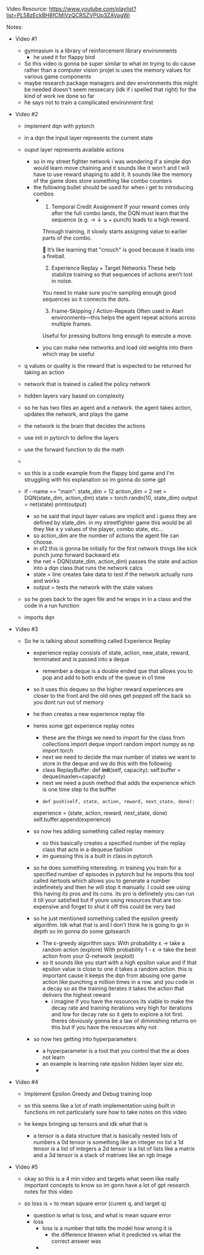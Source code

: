 Video Resource: https://www.youtube.com/playlist?list=PL58zEckBH8fCMIVzQCRSZVPUp3ZAVagWi 

Notes: 
- Video #1 
    - gymnasium is a library of reinforcement library environments
        - he used it for flappy bird
    - So this video is gonna be super similar to what im trying to do cause rather than a computer vision projet is uses the memory values for various game components 
    - maybe research package managers and dev environments this might be needed doesn't seem nessecary (idk if i spelled that right) for the kind of work ive done so far
    - he says not to train a complicated environment first 

- Video #2
    - implement dqn with pytorch
    - in a dqn the input layer represents the current state
    - ouput layer represents available actions
        - so in my street fighter network i was wondering if a simple dqn would learn move chaining and it sounds like it won't and I will have to use reward shaping to add it. It sounds like the memory of the game does store something like combo counters
        - the following bullet should be used for when i get to introducing combos 
            - 1. Temporal Credit Assignment
                If your reward comes only after the full combo lands, the DQN must learn that the sequence (e.g. → ↓ ↘ + punch) leads to a high reward.

                Through training, it slowly starts assigning value to earlier parts of the combo.

                🧠 It’s like learning that "crouch" is good because it leads into a fireball.

                2. Experience Replay + Target Networks
                These help stabilize training so that sequences of actions aren’t lost in noise.

                You need to make sure you’re sampling enough good sequences so it connects the dots.

                3. Frame-Skipping / Action-Repeats
                Often used in Atari environments—this helps the agent repeat actions across multiple frames.

                Useful for pressing buttons long enough to execute a move.
            - you can make new networks and load old weights into them which may be useful
    
    - q values or quality is the reward that is expected to be returned for taking an action
    - network that is trained is called the policy network
    - hidden layers vary based on complexity
    - so he has two files an agent and a network. the agent takes action, updates the network, and plays the game 
    - the network is the brain that decides the actions
    - use init in pytorch to define the layers
    - use the forward function to do the math
    - 

    - so this is a code example from the flappy bird game and I'm struggling with his explanation so im gonna do some gpt 
     - if --name == "main":
        state_dim = 12
        action_dim = 2
        net = DQN(state_dim, action_dim)
        state = torch.randn(10, state_dim)
        output = net(state)
        print(output)
        - so he said that input layer values are implicit and i guess they are defined by state_dim. in my streetfighter game this would be all they like x y values of the player, combo state, etc...
        - so action_dim are the number of actions the agent file can choose. 
        - in sf2 this is gonna be initially for the first network things like kick punch jump forward backward etx
        - the net = DQN(state_dim, action_dim) passes the state and action into a dqn class that runs the network calcs
        - state = line creates fake data to test if the network actually runs and works 
        - output = tests the network with the state values

    - so he goes back to the agen file and he wraps in in a class and the code in a run function

    - imports dqn 

- Video #3 
     - So he is talking about something called Experience Replay
        - experience replay consists of state, action, new_state, reward, terminated and is passed into a deque
            - remember a deque is a double ended que that allows you to pop and add to both ends of the queue in o1 time
        - so it uses this dequeu so the higher reward experiences are closer to the front and the old ones get popped off the back so you dont run out of memory
        - he then creates a new experience replay file
        - heres some gpt experience replay notes 
            - these are the things we need to import for the class from collections 
            import deque
            import random
            import numpy as np
            import torch
            - next we need to decide the max number of states we want to store in the deque and we do this with the following 
            - class ReplayBuffer:
            def __init__(self, capacity):
            self.buffer = deque(maxlen=capacity)
            - next we need a push method that adds the experience which is one time step to the bufffer 
            -     def push(self, state, action, reward, next_state, done):
            experience = (state, action, reward, next_state, done)
            self.buffer.append(experience)

        - so now hes adding something called replay memory
            - so this basically creates a specified number of the replay class that acts in a dequeue fashion
            - im guessing this is a built in class in pytorch
        
        - so he does something interesting. in training you train for a specified number of episodes in pytorch but he imports this tool called itertools which allows you to generate a number indefinetely and then he will stop it manually. I could see using this having its pros and its cons. its pro is definetely you can run it till your satisfied but if youre using resources that are too expensive and forget to shut it off this could be very bad

        - so he just mentioned something called the epsilon greedy algorithm. Idk what that is and I don't think he is going to go in depth so im gonna do some gptsearch
            - The ε-greedy algorithm says:
                With probability ε → take a random action (explore)
                With probability 1 - ε → take the best action from your Q-network (exploit)
            - so It sounds like you start with a high epsilon value and if that epsilon value is close to one it takes a random action. this is important cause it keeps the dqn from abusing one game action like punching a million times in a row. and you code in a decay so as the training iterates it takes the action that delivers the highest reward
                - i imagine if you have the resources its viable to make the decay rate and training iterations very high for iterations and low for decay rate so it gets to explore a lot first. theres obviously gonna be a law of diminishing returns on this but if you have the resources why not
        
        - so now hes getting into hyperparameters
            - a hyperparameter is a tool that you control that the ai does not learn
            - an example is learning rate epsilon hidden layer size etc.
            - 

- Video #4
    - Implement Epsilon Greedy and Debug training loop

    - so this seems like a lot of math implementation using built in functions im not particularly sure how to take notes on this video 

    - he keeps bringing up tensors and idk what that is
        - a tensor is a data structure that is basically nested lists of numbers a 0d tensor is something like an integer no list a 1d tensor is a list of integers a 2d tensor is a list of lists like a matrix and a 3d tensor is a stack of matrixes like an rgb image 


- Video #5
    - okay so this is a 4 min video and targets what seem like really important concepts to know so im gonn have a lot of gpt research notes for this video

    - so loss is = to mean square error (curent q, and target q)
         - question is what is loss, and what is mean square error
         - loss 
            - loss is a number that tells the model how wrong it is
                - the difference btween what it predicted vs what the correct answer was
            - 


